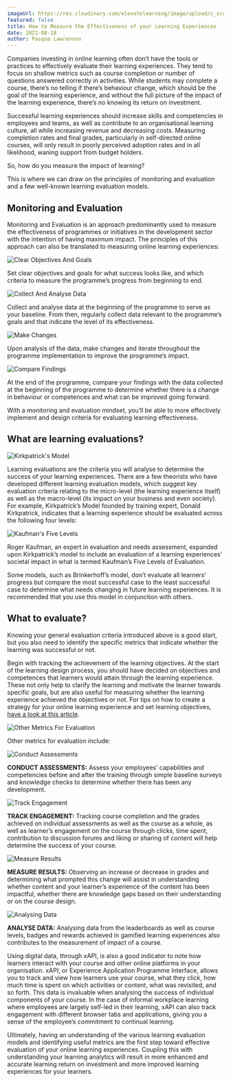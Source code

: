 ```yaml
---
imageUrl: https://res.cloudinary.com/elevatelearning/image/upload/c_scale,w_600/v1652341527/site-assets/insights-cover-19_u5bj9o.jpg
featured: false
title: How to Measure the Effectiveness of your Learning Experiences
date: 2021-08-18
author: Pasqua Lawrenson
---
```


Companies investing in online learning often don’t have the tools or practices to effectively evaluate their learning experiences. They tend to focus on shallow metrics such as course completion or number of questions answered correctly in activities. While students may complete a course, there’s no telling if there’s behaviour change, which should be the goal of the learning experience, and without the full picture of the impact of the learning experience, there’s no knowing its return on investment.

Successful learning experiences should increase skills and competencies in employees and teams, as well as contribute to an organisational learning culture, all while increasing revenue and decreasing costs. Measuring completion rates and final grades, particularly in self-directed online courses, will only result in poorly perceived adoption rates and in all likelihood, waning support from budget holders.

So, how do you measure the impact of learning?

This is where we can draw on the principles of monitoring and evaluation and a few well-known learning evaluation models.

## Monitoring and Evaluation

Monitoring and Evaluation is an approach predominantly used to measure the effectiveness of programmes or initiatives in the development sector with the intention of having maximum impact. The principles of this approach can also be translated to measuring online learning experiences:

<img src="https://res.cloudinary.com/elevatelearning/image/upload/c_scale,w_110/v1652430232/site-articles/how-to-measure-the-effectiveness-of-your-learning-experiences/clear-objectives-and-goals_uqcoak.png" alt="Clear Objectives And Goals" title="Clear Objectives And Goals" class="img-left"/>

Set clear objectives and goals for what success looks like, and which criteria to measure the programme’s progress from beginning to end.

<img src="https://res.cloudinary.com/elevatelearning/image/upload/c_scale,w_110/v1652430232/site-articles/how-to-measure-the-effectiveness-of-your-learning-experiences/collect-and-analyse-data_qtni7s.png" alt="Collect And Analyse Data" title="Collect And Analyse Data" class="img-left"/>

Collect and analyse data at the beginning of the programme to serve as your baseline. From then, regularly collect data relevant to the programme’s goals and that indicate the level of its effectiveness.

<img src="https://res.cloudinary.com/elevatelearning/image/upload/c_scale,w_110/v1652430232/site-articles/how-to-measure-the-effectiveness-of-your-learning-experiences/make-changes_smxbfs.png" alt="Make Changes" title="Make Changes" class="img-left"/>

Upon analysis of the data, make changes and iterate throughout the programme implementation to improve the programme’s impact.

<img src="https://res.cloudinary.com/elevatelearning/image/upload/c_scale,w_110/v1652430232/site-articles/how-to-measure-the-effectiveness-of-your-learning-experiences/compare-findings_j1ijsg.png" alt="Compare Findings" title="Compare Findings" class="img-left"/>

At the end of the programme, compare your findings with the data collected at the beginning of the programme to determine whether there is a change in behaviour or competences and what can be improved going forward.

With a monitoring and evaluation mindset, you’ll be able to more effectively implement and design criteria for evaluating learning effectiveness.

## What are learning evaluations?

<img src="https://res.cloudinary.com/elevatelearning/image/upload/c_scale,w_600/v1652430232/site-articles/how-to-measure-the-effectiveness-of-your-learning-experiences/kirkpatricks-model_abvqqy.png" alt="Kirkpatrick's Model" title="Kirkpatrick's Model" class="img-center"/>

Learning evaluations are the criteria you will analyse to determine the success of your learning experiences. There are a few theorists who have developed different learning evaluation models, which suggest key evaluation criteria relating to the micro-level (the learning experience itself) as well as the macro-level (its impact on your business and even society). For example, Kirkpatrick’s Model founded by training expert, Donald Kirkpatrick, indicates that a learning experience should be evaluated across the following four levels:

<img src="https://res.cloudinary.com/elevatelearning/image/upload/c_scale,w_600/v1652430232/site-articles/how-to-measure-the-effectiveness-of-your-learning-experiences/kaufmans-five-levels_f6a3ny.png" alt="Kaufman's Five Levels" title="Kaufman's Five Levels" class="img-center"/>

Roger Kaufman, an expert in evaluation and needs assessment, expanded upon Kirkpatrick’s model to include an evaluation of a learning experiences’ societal impact in what is termed Kaufman’s Five Levels of Evaluation.

Some models, such as Brinkerhoff’s model, don’t evaluate all learners’ progress but compare the most successful case to the least successful case to determine what needs changing in future learning experiences. It is recommended that you use this model in conjunction with others.

## What to evaluate?

Knowing your general evaluation criteria introduced above is a good start, but you also need to identify the specific metrics that indicate whether the learning was successful or not.

Begin with tracking the achievement of the learning objectives. At the start of the learning design process, you should have decided on objectives and competences that learners would attain through the learning experience. These not only help to clarify the learning and motivate the learner towards specific goals, but are also useful for measuring whether the learning experience achieved the objectives or not. For tips on how to create a strategy for your online learning experience and set learning objectives, [have a look at this article](https://www.elevatelearning.org/insights/how-to-develop-a-learning-strategy/).

<img src="https://res.cloudinary.com/elevatelearning/image/upload/c_scale,w_600/v1652430232/site-articles/how-to-measure-the-effectiveness-of-your-learning-experiences/other-metrics-for-evaluation_kjy5do.png" alt="Other Metrics For Evaluation" title="Other Metrics For Evaluation" class="img-center"/>

Other metrics for evaluation include:

<img src="https://res.cloudinary.com/elevatelearning/image/upload/c_scale,w_120/v1652430232/site-articles/how-to-measure-the-effectiveness-of-your-learning-experiences/conduct-assessments_znpr88.png" alt="Conduct Assessments" title="Conduct Assessments" class="img-left"/>

**CONDUCT ASSESSMENTS:** Assess your employees’ capabilities and competencies before and after the training through simple baseline surveys and knowledge checks to determine whether there has been any development.

<img src="https://res.cloudinary.com/elevatelearning/image/upload/c_scale,w_120/v1652430232/site-articles/how-to-measure-the-effectiveness-of-your-learning-experiences/track-engagement_ejiuen.png" alt="Track Engagement" title="Track Engagement" class="img-left"/>

**TRACK ENGAGEMENT:** Tracking course completion and the grades achieved on individual assessments as well as the course as a whole, as well as learner’s engagement on the course through clicks, time spent, contribution to discussion forums and liking or sharing of content will help determine the success of your course.

<img src="https://res.cloudinary.com/elevatelearning/image/upload/c_scale,w_120/v1652430232/site-articles/how-to-measure-the-effectiveness-of-your-learning-experiences/measure-results_grruzo.png" alt="Measure Results" title="Measure Results" class="img-left"/>

**MEASURE RESULTS:** Observing an increase or decrease in grades and determining what prompted this change will assist in understanding whether content and your learner’s experience of the content has been impactful, whether there are knowledge gaps based on their understanding or on the course design.

<img src="https://res.cloudinary.com/elevatelearning/image/upload/c_scale,w_120/v1652430232/site-articles/how-to-measure-the-effectiveness-of-your-learning-experiences/analysing-data_zl89v1.png" alt="Analysing Data" title="Analysing Data" class="img-left"/>

**ANALYSE DATA:** Analysing data from the leaderboards as well as course levels, badges and rewards achieved in gamified learning experiences also contributes to the measurement of impact of a course.

Using digital data, through xAPI, is also a good indicator to note how learners interact with your course and other online platforms in your organisation. xAPI, or Experience Application Programme Interface, allows you to track and view how learners use your course, what they click, how much time is spent on which activities or content, what was revisited, and so forth. This data is invaluable when analysing the success of individual components of your course. In the case of informal workplace learning where employees are largely self-led in their learning, xAPI can also track engagement with different browser tabs and applications, giving you a sense of the employee’s commitment to continual learning.

Ultimately, having an understanding of the various learning evaluation models and identifying useful metrics are the first step toward effective evaluation of your online learning experiences. Coupling this with understanding your learning analytics will result in more enhanced and accurate learning return on investment and more improved learning experiences for your learners.
